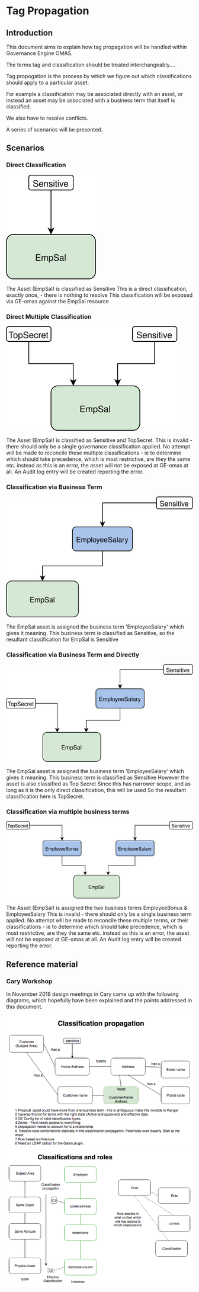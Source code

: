 # Tag Propagation 
## Introduction
This document aims to explain how tag propagation will be handled within Governance Engine OMAS. 

The terms tag and 
classification should be treated interchangeably....

Tag propogation is the process by which we figure out which classifications should apply to a particular asset.

For example a classification may be associated directly with an asset, or instead an asset may be associated with a 
business term that itself is classified.

We also have to resolve conflicts.

A series of scenarios will be presented.
## Scenarios
### Direct Classification

![Direct Classification](ScenarioDirect.svg)

The Asset (EmpSal) is classified as Sensitive
This is a direct classification, exactly once,  - there is nothing to resolve
This classification will be exposed via GE-omas against the EmpSal resource
### Direct Multiple Classification

![Direct Multiple Classification](ScenarioDirectMultiple.svg)

The Asset (EmpSal) is classified as Sensitive and TopSecret.
This is invalid - there should only be a single governance classification applied.
No attempt will be made to reconcile these multiple classifications - ie to determine which should take precedence, which is most restrictive, are they the same etc.
instead as this is an error, the asset will not be exposed at GE-omas at all.
An Audit log entry will be created reporting the error.


### Classification via Business Term
![Classification via Business Term](ScenarioBusinessTerm.svg)

The EmpSal asset is assigned the business term 'EmployeeSalary' which gives it meaning.
This business term is classified as Sensitive, so the resultant classification for EmpSal is Sensitive

### Classification via Business Term and Directly
![Classification via Business Term and Directly](ScenarioBusinessTermAndDirect.svg)

The EmpSal asset is assigned the business term 'EmployeeSalary' which gives it meaning.
This business term is classified as Sensitive
However the asset is also classified as Top Secret
Since this has narrower scope, and as long as it is the only direct classification, this will be used
So the resultant classification here is TopSecret.

### Classification via multiple business terms 
![Classification via Multiple Business Terms](ScenarioBusinessTermMultiple.svg)

The Asset (EmpSal) is assigned the two business terms EmployeeBonus & EmployeeSalary
This is invalid - there should only be a single business term applied.
No attempt will be made to reconcile these multiple terms, or their classifications - ie to determine which should take precedence, which is most restrictive, are they the same etc.
instead as this is an error, the asset will not be exposed at GE-omas at all.
An Audit log entry will be created reporting the error.

## Reference material

### Cary Workshop

In November 2018 design meetings in Cary came up with the following diagrams, which hopefully have been explained and the points addressed in this document.

![Classification Propagation](../../../../../developer-resources/workshops/November-2018-Carey-workshop/docs/draft-design-diagrams/ClassificationPropogationDraft.png)
![Classification Propagation](../../../../../developer-resources/workshops/November-2018-Carey-workshop/docs/draft-design-diagrams/ClassificationAndRolesDraft.png)

